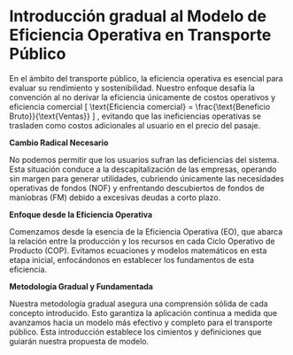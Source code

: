 # Introducción gradual al Modelo de Eficiencia Operativa en Transporte Público

En el ámbito del transporte público, la eficiencia operativa es esencial para evaluar su rendimiento y sostenibilidad. Nuestro enfoque desafía la convención al no derivar la eficiencia únicamente de costos operativos y eficiencia comercial \[ \text{Eficiencia comercial} = \frac{\text{Beneficio Bruto}}{\text{Ventas}} \]
, evitando que las ineficiencias operativas se trasladen como costos adicionales al usuario en el precio del pasaje.

**Cambio Radical Necesario**

No podemos permitir que los usuarios sufran las deficiencias del sistema. Esta situación conduce a la descapitalización de las empresas, operando sin margen para generar utilidades, cubriendo únicamente las necesidades operativas de fondos (NOF) y enfrentando descubiertos de fondos de maniobras (FM) debido a excesivas deudas a corto plazo.

**Enfoque desde la Eficiencia Operativa**

Comenzamos desde la esencia de la Eficiencia Operativa (EO), que abarca la relación entre la producción y los recursos en cada Ciclo Operativo de Producto (COP). Evitamos ecuaciones y modelos matemáticos en esta etapa inicial, enfocándonos en establecer los fundamentos de esta eficiencia.

**Metodología Gradual y Fundamentada**

Nuestra metodología gradual asegura una comprensión sólida de cada concepto introducido. Esto garantiza la aplicación continua a medida que avanzamos hacia un modelo más efectivo y completo para el transporte público. Esta introducción establece los cimientos y definiciones que guiarán nuestra propuesta de modelo.

 
